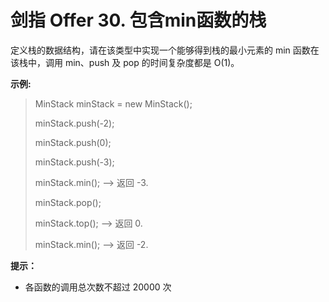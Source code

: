 # 剑指 Offer 30. 包含min函数的栈
定义栈的数据结构，请在该类型中实现一个能够得到栈的最小元素的 min 函数在该栈中，调用 min、push 及 pop 的时间复杂度都是 O(1)。

**示例:**
>MinStack minStack = new MinStack();
> 
> minStack.push(-2);
> 
> minStack.push(0);
> 
> minStack.push(-3);
> 
> minStack.min();   --> 返回 -3.
> 
> minStack.pop();
> 
> minStack.top();      --> 返回 0.
> 
> minStack.min();   --> 返回 -2.


**提示：**
- 各函数的调用总次数不超过 20000 次
